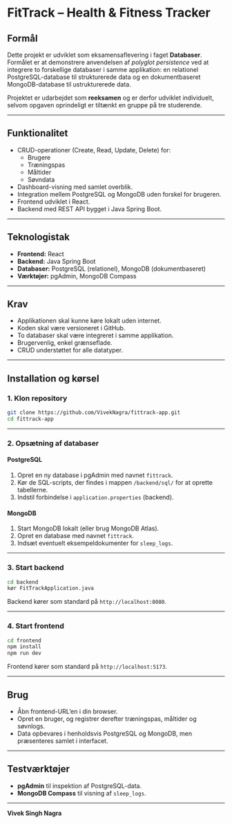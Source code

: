 # FitTrack – Health & Fitness Tracker

## Formål
Dette projekt er udviklet som eksamensaflevering i faget **Databaser**.
Formålet er at demonstrere anvendelsen af *polyglot persistence* ved at integrere to forskellige databaser i samme applikation: en relationel PostgreSQL-database til strukturerede data og en dokumentbaseret MongoDB-database til ustrukturerede data.  

Projektet er udarbejdet som **reeksamen** og er derfor udviklet individuelt, selvom opgaven oprindeligt er tiltænkt en gruppe på tre studerende.

---

## Funktionalitet
- CRUD-operationer (Create, Read, Update, Delete) for:
  - Brugere
  - Træningspas
  - Måltider
  - Søvndata
- Dashboard-visning med samlet overblik.
- Integration mellem PostgreSQL og MongoDB uden forskel for brugeren.
- Frontend udviklet i React.
- Backend med REST API bygget i Java Spring Boot.

---

## Teknologistak
- **Frontend:** React 
- **Backend:** Java Spring Boot  
- **Databaser:** PostgreSQL (relationel), MongoDB (dokumentbaseret)  
- **Værktøjer:** pgAdmin, MongoDB Compass  

---

## Krav
- Applikationen skal kunne køre lokalt uden internet.
- Koden skal være versioneret i GitHub.
- To databaser skal være integreret i samme applikation.
- Brugervenlig, enkel grænseflade.
- CRUD understøttet for alle datatyper.

---

## Installation og kørsel

### 1. Klon repository
```bash
git clone https://github.com/VivekNagra/fittrack-app.git
cd fittrack-app
```

---

### 2. Opsætning af databaser

#### PostgreSQL
1. Opret en ny database i pgAdmin med navnet `fittrack`.
2. Kør de SQL-scripts, der findes i mappen `/backend/sql/` for at oprette tabellerne.
3. Indstil forbindelse i `application.properties` (backend).

#### MongoDB
1. Start MongoDB lokalt (eller brug MongoDB Atlas).
2. Opret en database med navnet `fittrack`.
3. Indsæt eventuelt eksempeldokumenter for `sleep_logs`.

---

### 3. Start backend
```bash
cd backend
kør FitTrackApplication.java
```
Backend kører som standard på `http://localhost:8080`.

---

### 4. Start frontend
```bash
cd frontend
npm install
npm run dev
```
Frontend kører som standard på `http://localhost:5173`.

---

## Brug
- Åbn frontend-URL’en i din browser.
- Opret en bruger, og registrer derefter træningspas, måltider og søvnlogs.
- Data opbevares i henholdsvis PostgreSQL og MongoDB, men præsenteres samlet i interfacet.

---

## Testværktøjer
- **pgAdmin** til inspektion af PostgreSQL-data.  
- **MongoDB Compass** til visning af `sleep_logs`.  

---


**Vivek Singh Nagra**  
